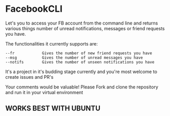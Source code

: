 # FacebookCLI
Let's you to access your FB account from the command line and returns various things number of unread notifications,
messages or friend requests you have.

The functionalities it currently supports are:

	--fr			Gives the number of new friend requests you have
	--msg			Gives the number of unread messages you have
	--notifs		Gives the number of unseen notifications you have
	
It's a project in it's budding stage currently and you're most welcome to create issues and PR's

Your comments would be valuable! Please Fork and clone the repository and run it in your virtual environment

## WORKS BEST WITH UBUNTU
